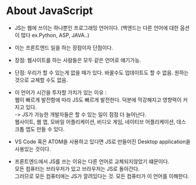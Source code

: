 # About JavaScript
 - JS는 웹에 쓰이는 하나뿐인 프로그래밍 언어이다.
   (백엔드는 다른 언어에 대한 옵션이 많다 ex.Python, ASP, JAVA..)
 - 이는 프론트엔드 일을 하는 장점이자 단점이다.
 - 장점: 웹사이트를 하는 사람들은 모두 같은 언어로 얘기가능.
 - 단점: 우리가 할 수 있는게 없을 때가 있다.
   바꿀수도 업데이트도 할 수 없음. 원하는 것으로 교체할 수도 없음.
  
- 이 언어가 시간을 투자할 가치가 있는 이유 : <br>
  웹이 빠르게 발전함에 따라 JS도 빠르게 발전한다. 덕분에 막강해지고 영향력이 커지고 있다.<br>
 ->  JS가 가능한 개발자들은 할 수 있는 일이 점점 더 늘어난다.<br>
  웹사이트, 웹 앱, 모바일 어플리케이션, 비디오 게임, 네이티브 어플리케이션, 데스크톱 앱도 만들 수 있다.<br>
  
- VS Code 혹은 ATOM을 사용하고 있다면 JS로 만들어진 Desktop application을 사용있는 것이다.

- 프론트엔드에서 JS를 쓰는 이유는 다른 언어로 교체되지않았기 떄문이다.<br>
  모든 컴퓨터는 브라우저가 있고 브라우저는 JS로 돌아간다.<br>
 그러므로 모든 컴퓨터에는 JS가 깔려있다는 것. 모든 컴퓨터가 이 언어를 이해한다.
